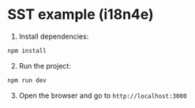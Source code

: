 # SST example (i18n4e)

1. Install dependencies:
```bash
npm install
```
2. Run the project:
```bash
npm run dev
```
3. Open the browser and go to `http://localhost:3000`

